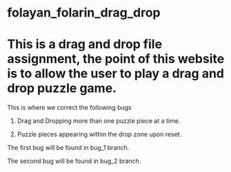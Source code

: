 # folayan_folarin_drag_drop

# This is a drag and drop file assignment, the point of this website is to allow the user to play a drag and drop puzzle game.

This is where we correct the following bugs

1. Drag and Dropping more than one puzzle piece at a time.

2. Puzzle pieces appearing within the drop zone upon reset.

The first bug will be found in bug_1 branch.

The second bug will be found in bug_2 branch.
